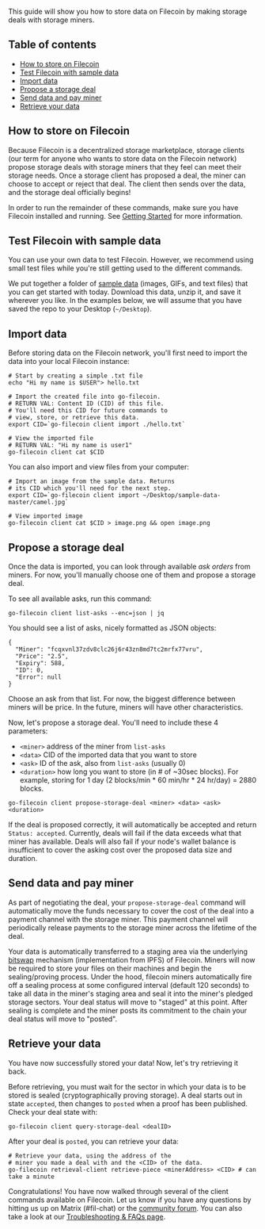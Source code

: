 <!---
title: "Storing on Filecoin"
weight: 30
pre: "<i class='fas fa-fw fa-hdd'></i> "
--->

This guide will show you how to store data on Filecoin by making storage deals with storage miners.

## Table of contents

* [How to store on Filecoin](#how-to-store-on-filecoin)
* [Test Filecoin with sample data](#test-filecoin-with-sample-data)
* [Import data](#import-data)
* [Propose a storage deal](#propose-a-storage-deal)
* [Send data and pay miner](#send-data-and-pay-miner)
* [Retrieve your data](#retrieve-your-data)

## How to store on Filecoin

Because Filecoin is a decentralized storage marketplace, storage clients (our term for anyone who wants to store data on the Filecoin network) propose storage deals with storage miners that they feel can meet their storage needs. Once a storage client has proposed a deal, the miner can choose to accept or reject that deal. The client then sends over the data, and the storage deal officially begins!

In order to run the remainder of these commands, make sure you have Filecoin installed and running. See [Getting Started](/getting-started) for more information.

## Test Filecoin with sample data

You can use your own data to test Filecoin. However, we recommend using small test files while you're still getting used to the different commands.

We put together a folder of [sample data](https://github.com/filecoin-project/sample-data) (images, GIFs, and text files) that you can get started with today. Download this data, unzip it, and save it wherever you like. In the examples below, we will assume that you have saved the repo to your Desktop (`~/Desktop`).

## Import data

Before storing data on the Filecoin network, you'll first need to import the data into your local Filecoin instance:

```Shell
# Start by creating a simple .txt file
echo "Hi my name is $USER"> hello.txt

# Import the created file into go-filecoin.
# RETURN VAL: Content ID (CID) of this file.
# You'll need this CID for future commands to
# view, store, or retrieve this data.
export CID=`go-filecoin client import ./hello.txt`

# View the imported file
# RETURN VAL: "Hi my name is user1"
go-filecoin client cat $CID
```
You can also import and view files from your computer:
```Shell
# Import an image from the sample data. Returns
# its CID which you'll need for the next step.
export CID=`go-filecoin client import ~/Desktop/sample-data-master/camel.jpg`

# View imported image
go-filecoin client cat $CID > image.png && open image.png
```

## Propose a storage deal

Once the data is imported, you can look through available _ask orders_ from miners. For now,  you'll manually choose one of them and propose a storage deal.

<!-- Clients can find storage miners that they would like to store with. When miners place ask orders on the network, they specify the amount of storage space they are pledging (in bytes) and the price at which they're willing to sell that amount of space (in FIL/MB/month). Clients find miners by looking through the asks of miners on the network and identifying those miners who are selling at a low enough price. Once a client finds a miner, she keeps track of the miner's ID and can propose a storage deal to the miner. -->

<!--# Check size of the imported file (in bytes)
go-filecoin client cat <CID> | wc -c
-->

To see all available asks, run this command:
```Shell
go-filecoin client list-asks --enc=json | jq
```
You should see a list of asks, nicely formatted as JSON objects:
```Shell
{
  "Miner": "fcqxvnl37zdv8clc26j6r43zn8md7tc2mrfx77vru",
  "Price": "2.5",
  "Expiry": 588,
  "ID": 0,
  "Error": null
}
```

Choose an ask from that list. For now, the biggest difference between miners will be price. In the future, miners will have other characteristics.

Now, let's propose a storage deal. You'll need to include these 4 parameters:
* `<miner>` address of the miner from `list-asks`
* `<data>` CID of the imported data that you want to store
* `<ask>` ID of the ask, also from `list-asks` (usually 0)
* `<duration>` how long you want to store (in # of ~30sec blocks). For example, storing for 1 day (2 blocks/min * 60 min/hr * 24 hr/day) = 2880 blocks.
```Shell
go-filecoin client propose-storage-deal <miner> <data> <ask> <duration>
```
If the deal is proposed correctly, it will automatically be accepted
and return `Status: accepted`. Currently, deals will fail if the data exceeds what that miner has available. Deals will also fail if your node's wallet balance is insufficient to cover the asking cost over the proposed data size and duration.

## Send data and pay miner

As part of negotiating the deal, your `propose-storage-deal` command will automatically move the funds necessary to cover the cost of the deal into a payment channel with the storage miner.  This payment channel will periodically release payments to the storage miner across the lifetime of the deal.

Your data is automatically transferred to a staging area via the underlying [bitswap](https://github.com/ipfs/specs/tree/master/bitswap) mechanism (implementation from IPFS) of Filecoin. Miners will now be required to store your files on their machines and begin the sealing/proving process. Under the hood, filecoin miners automatically fire off a sealing process at some configured interval (default 120 seconds) to take all data in the miner's staging area and seal it into the miner's pledged storage sectors.  Your deal status will move to "staged" at this point.  After sealing is complete and the miner posts its commitment to the chain your deal status will move to "posted".

## Retrieve your data

You have now successfully stored your data! Now, let's try retrieving it back.

<!-- We currently have two versions of retrieval that are implemented: -->

<!--
* Version 1 uses `go-filecoin client cat` to retrieve your data from the blockstore and is almost instantaneous.
* Version 2 is more representative of how Filecoin will work in the longer term. In its fullest implementation, data on Filecoin will have to be retrieved from sealed storage sectors. This is at least one mechanism by which we can ensure that the miner was correctly storing the data you sent. However, before data can be retrieved from a sealed sector, the sector needs to be unsealed. We have currently sped up the sealing and unsealing process so it will take around 5-10 minutes for you to retrieve a piece of data after you proposed a storage deal. Note that when Filecoin is working "for real," this number may be longer or shorter.

We show how to use both versions of retrieval here. Remember that you must keep track of the `<CID>` for each file you store on Filecoin.
-->

<!--
#### Version 1
```Shell
# Retrieve a text file
go-filecoin client cat <CID>

# Retrieve an image file
go-filecoin client cat <CID> > image.png && open image.png

# Retrieve a video file
go-filecoin client cat <CID> > movie.mp4 && open movie.mp4
```
#### Version 2
-->

Before retrieving, you must wait for the sector in which your data is to be stored is sealed (cryptographically proving storage). A deal starts out in state `accepted`, then changes to `posted` when a proof has been published. Check your deal state with:
```Shell
go-filecoin client query-storage-deal <dealID>
```

After your deal is `posted`, you can retrieve your data:
```Shell
# Retrieve your data, using the address of the
# miner you made a deal with and the <CID> of the data.
go-filecoin retrieval-client retrieve-piece <minerAddress> <CID> # can take a minute
```

Congratulations! You have now walked through several of the client commands available on Filecoin. Let us know if you have any questions by hitting us up on Matrix (#fil-chat) or the [community forum](https://discuss.filecoin.io/). You can also take a look at our [Troubleshooting & FAQs page](../troubleshooting-and-faq).
